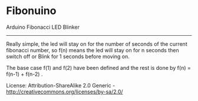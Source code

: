 Fibonuino
========

Arduino Fibonacci LED Blinker

---

Really simple, the led will stay on for the number of seconds of the current fibonacci number, so f(n) means the led will stay on for n seconds then switch off or Blink for 1 seconds before moving on.

The base case f(1) and f(2) have been defined and the rest is done by f(n) = f(n-1) + f(n-2) .


License:
Attribution-ShareAlike 2.0 Generic - http://creativecommons.org/licenses/by-sa/2.0/
